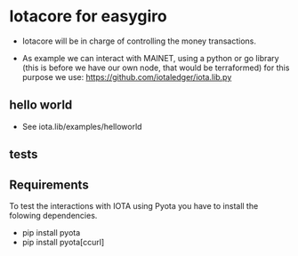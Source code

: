 # Iotacore for easygiro


* Iotacore will be in charge of controlling the money transactions. 

* As example we can interact with MAINET, using a python or go library 
(this is before we have our own node, that would be terraformed) for this purpose 
we use: https://github.com/iotaledger/iota.lib.py

## hello world
* See iota.lib/examples/helloworld

## tests


## Requirements 
To test the interactions with IOTA using Pyota you have to install
the folowing dependencies. 

* pip install pyota
* pip install pyota[ccurl]


